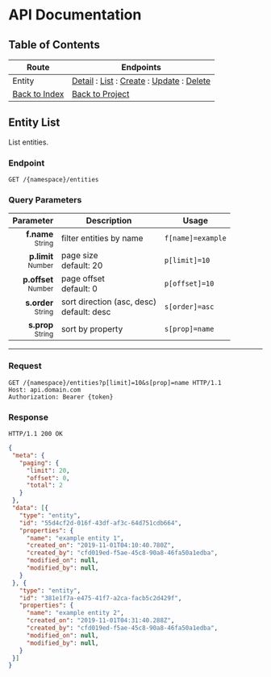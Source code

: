 # API Documentation

## Table of Contents
Route | Endpoints
| --- | --- |
Entity | [Detail](../entity/detail.md) : [List](../entity/list.md) : [Create](../entity/create.md) : [Update](../entity/update.md) : [Delete](../entity/delete.md)
| [Back to Index](../index.md) | [Back to Project](../../README.md)

## Entity List

List entities.

### Endpoint
```http
GET /{namespace}/entities
```

### Query Parameters
| Parameter | Description | Usage
| ---: | --- | --- |
| **f.name**<br><small>String</small> | filter entities by name | ```f[name]=example```
| **p.limit**<br><small>Number</small> | page size<br>default: 20 | ```p[limit]=10```
| **p.offset**<br><small>Number</small> | page offset<br>default: 0 | ```p[offset]=10```
| **s.order**<br><small>String</small> | sort direction (asc, desc)<br>default: desc | ```s[order]=asc```
| **s.prop**<br><small>String</small> | sort by property | ```s[prop]=name```

---

### Request
```http
GET /{namespace}/entities?p[limit]=10&s[prop]=name HTTP/1.1
Host: api.domain.com
Authorization: Bearer {token}
```

### Response
```http
HTTP/1.1 200 OK
```
```json
{
 "meta": {
   "paging": {
     "limit": 20,
     "offset": 0,
     "total": 2
   }
 },
 "data": [{
   "type": "entity",
   "id": "55d4cf2d-016f-43df-af3c-64d751cdb664",
   "properties": {
     "name": "example entity 1",
     "created_on": "2019-11-01T04:10:40.780Z",
     "created_by": "cfd019ed-f5ae-45c8-90a8-46fa50a1edba",
     "modified_on": null,
     "modified_by": null,
   }
 }, {
   "type": "entity",
   "id": "381e1f7a-e475-41f7-a2ca-facb5c2d429f",
   "properties": {
     "name": "example entity 2",
     "created_on": "2019-11-01T04:31:40.288Z",
     "created_by": "cfd019ed-f5ae-45c8-90a8-46fa50a1edba",
     "modified_on": null,
     "modified_by": null,
   }
 }]
}
```
